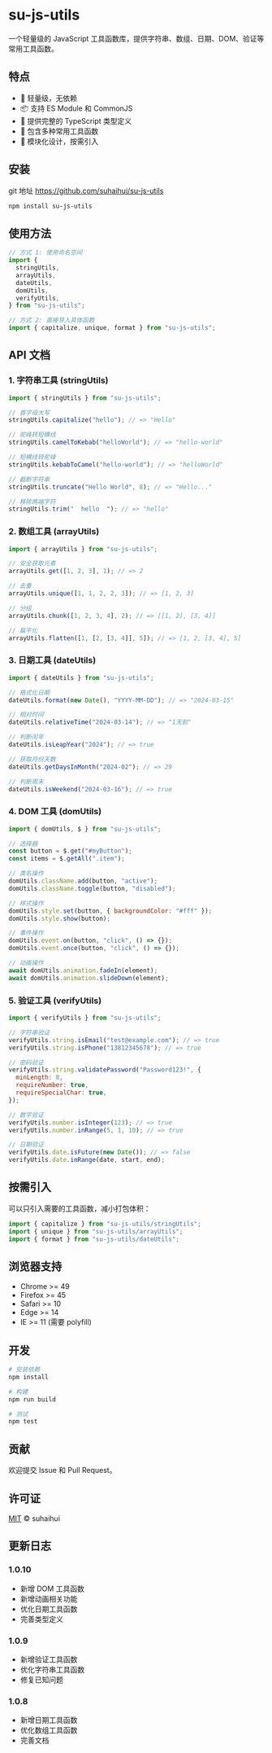 # su-js-utils

一个轻量级的 JavaScript 工具函数库，提供字符串、数组、日期、DOM、验证等常用工具函数。

## 特点

- 🚀 轻量级，无依赖
- 📦 支持 ES Module 和 CommonJS
- 🔧 提供完整的 TypeScript 类型定义
- 💪 包含多种常用工具函数
- 🎯 模块化设计，按需引入

## 安装

git 地址 https://github.com/suhaihui/su-js-utils

```bash
npm install su-js-utils
```

## 使用方法

```javascript
// 方式 1: 使用命名空间
import {
  stringUtils,
  arrayUtils,
  dateUtils,
  domUtils,
  verifyUtils,
} from "su-js-utils";

// 方式 2: 直接导入具体函数
import { capitalize, unique, format } from "su-js-utils";
```

## API 文档

### 1. 字符串工具 (stringUtils)

```javascript
import { stringUtils } from "su-js-utils";

// 首字母大写
stringUtils.capitalize("hello"); // => "Hello"

// 驼峰转短横线
stringUtils.camelToKebab("helloWorld"); // => "hello-world"

// 短横线转驼峰
stringUtils.kebabToCamel("hello-world"); // => "helloWorld"

// 截断字符串
stringUtils.truncate("Hello World", 8); // => "Hello..."

// 移除两端字符
stringUtils.trim("  hello  "); // => "hello"
```

### 2. 数组工具 (arrayUtils)

```javascript
import { arrayUtils } from "su-js-utils";

// 安全获取元素
arrayUtils.get([1, 2, 3], 1); // => 2

// 去重
arrayUtils.unique([1, 1, 2, 2, 3]); // => [1, 2, 3]

// 分组
arrayUtils.chunk([1, 2, 3, 4], 2); // => [[1, 2], [3, 4]]

// 扁平化
arrayUtils.flatten([1, [2, [3, 4]], 5]); // => [1, 2, [3, 4], 5]
```

### 3. 日期工具 (dateUtils)

```javascript
import { dateUtils } from "su-js-utils";

// 格式化日期
dateUtils.format(new Date(), "YYYY-MM-DD"); // => "2024-03-15"

// 相对时间
dateUtils.relativeTime("2024-03-14"); // => "1天前"

// 判断闰年
dateUtils.isLeapYear("2024"); // => true

// 获取月份天数
dateUtils.getDaysInMonth("2024-02"); // => 29

// 判断周末
dateUtils.isWeekend("2024-03-16"); // => true
```

### 4. DOM 工具 (domUtils)

```javascript
import { domUtils, $ } from "su-js-utils";

// 选择器
const button = $.get("#myButton");
const items = $.getAll(".item");

// 类名操作
domUtils.className.add(button, "active");
domUtils.className.toggle(button, "disabled");

// 样式操作
domUtils.style.set(button, { backgroundColor: "#fff" });
domUtils.style.show(button);

// 事件操作
domUtils.event.on(button, "click", () => {});
domUtils.event.once(button, "click", () => {});

// 动画操作
await domUtils.animation.fadeIn(element);
await domUtils.animation.slideDown(element);
```

### 5. 验证工具 (verifyUtils)

```javascript
import { verifyUtils } from "su-js-utils";

// 字符串验证
verifyUtils.string.isEmail("test@example.com"); // => true
verifyUtils.string.isPhone("13812345678"); // => true

// 密码验证
verifyUtils.string.validatePassword("Password123!", {
  minLength: 8,
  requireNumber: true,
  requireSpecialChar: true,
});

// 数字验证
verifyUtils.number.isInteger(123); // => true
verifyUtils.number.inRange(5, 1, 10); // => true

// 日期验证
verifyUtils.date.isFuture(new Date()); // => false
verifyUtils.date.inRange(date, start, end);
```

## 按需引入

可以只引入需要的工具函数，减小打包体积：

```javascript
import { capitalize } from "su-js-utils/stringUtils";
import { unique } from "su-js-utils/arrayUtils";
import { format } from "su-js-utils/dateUtils";
```

## 浏览器支持

- Chrome >= 49
- Firefox >= 45
- Safari >= 10
- Edge >= 14
- IE >= 11 (需要 polyfill)

## 开发

```bash
# 安装依赖
npm install

# 构建
npm run build

# 测试
npm test
```

## 贡献

欢迎提交 Issue 和 Pull Request。

## 许可证

[MIT](LICENSE) © suhaihui

## 更新日志

### 1.0.10

- 新增 DOM 工具函数
- 新增动画相关功能
- 优化日期工具函数
- 完善类型定义

### 1.0.9

- 新增验证工具函数
- 优化字符串工具函数
- 修复已知问题

### 1.0.8

- 新增日期工具函数
- 优化数组工具函数
- 完善文档
